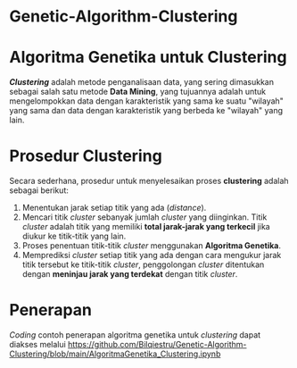 # Genetic-Algorithm-Clustering
# Algoritma Genetika untuk Clustering

***Clustering*** adalah metode penganalisaan data, yang sering dimasukkan sebagai salah satu metode **Data Mining**, yang tujuannya adalah untuk mengelompokkan data dengan karakteristik yang sama ke suatu "wilayah" yang sama dan data dengan karakteristik yang berbeda ke "wilayah" yang lain.

# Prosedur Clustering

Secara sederhana, prosedur untuk menyelesaikan proses **clustering** adalah sebagai berikut:
1. Menentukan jarak setiap titik yang ada (*distance*).
2. Mencari titik *cluster* sebanyak jumlah *cluster* yang diinginkan. Titik *cluster* adalah titik yang memiliki **total jarak-jarak yang terkecil** jika diukur ke titik-titik yang lain.
3. Proses penentuan titik-titik *cluster* menggunakan **Algoritma Genetika**.
4. Memprediksi *cluster* setiap titik yang ada dengan cara mengukur jarak titik tersebut ke titik-titik *cluster*, penggolongan *cluster* ditentukan dengan **meninjau jarak yang terdekat** dengan titik *cluster*.

# Penerapan
*Coding* contoh penerapan algoritma genetika untuk *clustering* dapat diakses melalui https://github.com/Bilqiestru/Genetic-Algorithm-Clustering/blob/main/AlgoritmaGenetika_Clustering.ipynb
